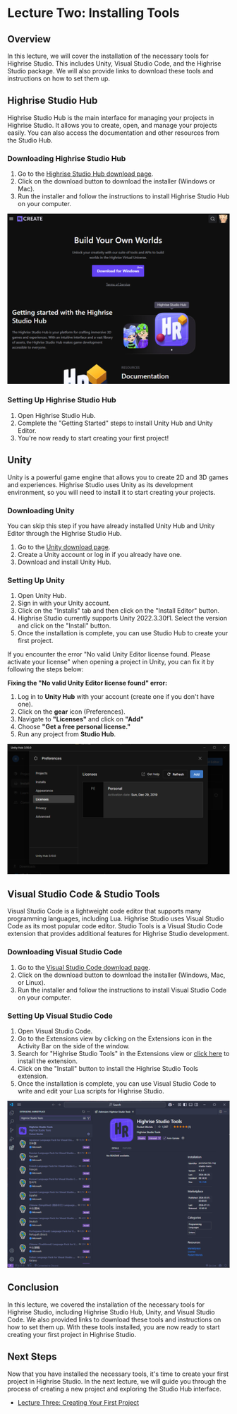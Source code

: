 # Lecture Two: Installing Tools

## Overview

In this lecture, we will cover the installation of the necessary tools for Highrise Studio. This includes Unity, Visual Studio Code, and the Highrise Studio package. We will also provide links to download these tools and instructions on how to set them up.

## Highrise Studio Hub

Highrise Studio Hub is the main interface for managing your projects in Highrise Studio. It allows you to create, open, and manage your projects easily. You can also access the documentation and other resources from the Studio Hub.

### Downloading Highrise Studio Hub

1. Go to the [Highrise Studio Hub download page](https://create.highrise.game/highrise-studio).
2. Click on the download button to download the installer (Windows or Mac).
3. Run the installer and follow the instructions to install Highrise Studio Hub on your computer.

![Download Studio](/assets/learn/guides/studio/Lectures/download-studio.png)

### Setting Up Highrise Studio Hub

1. Open Highrise Studio Hub.
2. Complete the "Getting Started" steps to install Unity Hub and Unity Editor.
3. You're now ready to start creating your first project!

## Unity

Unity is a powerful game engine that allows you to create 2D and 3D games and experiences. Highrise Studio uses Unity as its development environment, so you will need to install it to start creating your projects.

### Downloading Unity

<Note type="info">
You can skip this step if you have already installed Unity Hub and Unity Editor through the Highrise Studio Hub.
</Note>

1. Go to the [Unity download page](https://unity.com/download).
2. Create a Unity account or log in if you already have one.
3. Download and install Unity Hub.

### Setting Up Unity

1. Open Unity Hub.
2. Sign in with your Unity account.
3. Click on the "Installs" tab and then click on the "Install Editor" button.
4. Highrise Studio currently supports Unity 2022.3.30f1. Select the version and click on the "Install" button.
5. Once the installation is complete, you can use Studio Hub to create your first project.

<Note type="warning">
If you encounter the error "No valid Unity Editor license found. Please activate your license" when opening a project in Unity, you can fix it by following the steps below:
</Note>

**Fixing the "No valid Unity Editor license found" error:**
1. Log in to **Unity Hub** with your account (create one if you don't have one).
2. Click on the **gear** icon (Preferences).
3. Navigate to **"Licenses"** and click on **"Add"**
4. Choose **"Get a free personal license."**
5. Run any project from **Studio Hub**.

![Unity License](/assets/learn/guides/studio/Lectures/unity-license.png)

## Visual Studio Code & Studio Tools

Visual Studio Code is a lightweight code editor that supports many programming languages, including Lua. Highrise Studio uses Visual Studio Code as its most popular code editor. Studio Tools is a Visual Studio Code extension that provides additional features for Highrise Studio development.

### Downloading Visual Studio Code

1. Go to the [Visual Studio Code download page](https://code.visualstudio.com/).
2. Click on the download button to download the installer (Windows, Mac, or Linux).
3. Run the installer and follow the instructions to install Visual Studio Code on your computer.

### Setting Up Visual Studio Code

1. Open Visual Studio Code.
2. Go to the Extensions view by clicking on the Extensions icon in the Activity Bar on the side of the window.
3. Search for "Highrise Studio Tools" in the Extensions view or [click here](https://marketplace.visualstudio.com/items?itemName=pocketworlds.highrise-studio-tools) to install the extension.
4. Click on the "Install" button to install the Highrise Studio Tools extension.
5. Once the installation is complete, you can use Visual Studio Code to write and edit your Lua scripts for Highrise Studio.

![VS Code Extension](/assets/learn/guides/studio/Lectures/vscode-extension.png)

## Conclusion

In this lecture, we covered the installation of the necessary tools for Highrise Studio, including Highrise Studio Hub, Unity, and Visual Studio Code. We also provided links to download these tools and instructions on how to set them up. With these tools installed, you are now ready to start creating your first project in Highrise Studio.

## Next Steps

Now that you have installed the necessary tools, it's time to create your first project in Highrise Studio. In the next lecture, we will guide you through the process of creating a new project and exploring the Studio Hub interface.

- [Lecture Three: Creating Your First Project](https://create.highrise.game/learn/studio/create/beginner-guide/lecture-three)